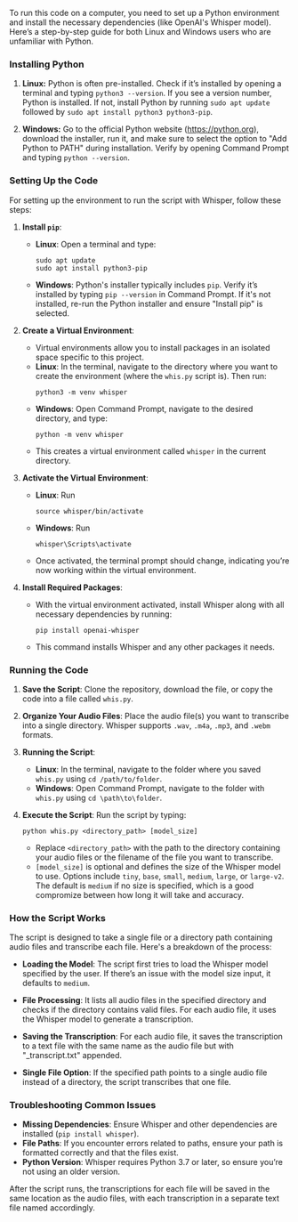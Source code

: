 To run this code on a computer, you need to set up a Python environment and install the necessary dependencies (like OpenAI's Whisper model). Here’s a step-by-step guide for both Linux and Windows users who are unfamiliar with Python.

### Installing Python

1. **Linux:** Python is often pre-installed. Check if it’s installed by opening a terminal and typing `python3 --version`. If you see a version number, Python is installed. If not, install Python by running `sudo apt update` followed by `sudo apt install python3 python3-pip`.
   
2. **Windows:** Go to the official Python website (https://python.org), download the installer, run it, and make sure to select the option to "Add Python to PATH" during installation. Verify by opening Command Prompt and typing `python --version`.

### Setting Up the Code

For setting up the environment to run the script with Whisper, follow these steps:

1. **Install `pip`**:
   - **Linux**: Open a terminal and type:
     ```
     sudo apt update
     sudo apt install python3-pip
     ```
   - **Windows**: Python's installer typically includes `pip`. Verify it’s installed by typing `pip --version` in Command Prompt. If it's not installed, re-run the Python installer and ensure "Install pip" is selected.

2. **Create a Virtual Environment**:
   - Virtual environments allow you to install packages in an isolated space specific to this project.
   - **Linux**: In the terminal, navigate to the directory where you want to create the environment (where the `whis.py` script is). Then run:
     ```
     python3 -m venv whisper
     ```
   - **Windows**: Open Command Prompt, navigate to the desired directory, and type:
     ```
     python -m venv whisper
     ```
   - This creates a virtual environment called `whisper` in the current directory.

3. **Activate the Virtual Environment**:
   - **Linux**: Run
     ```
     source whisper/bin/activate
     ```
   - **Windows**: Run
     ```
     whisper\Scripts\activate
     ```
   - Once activated, the terminal prompt should change, indicating you’re now working within the virtual environment.

4. **Install Required Packages**:
   - With the virtual environment activated, install Whisper along with all necessary dependencies by running:
     ```
     pip install openai-whisper
     ```
   - This command installs Whisper and any other packages it needs.

### Running the Code

1. **Save the Script**: Clone the repository, download the file, or copy the code into a file called `whis.py`.

2. **Organize Your Audio Files**: Place the audio file(s) you want to transcribe into a single directory. Whisper supports `.wav`, `.m4a`, `.mp3`, and `.webm` formats.

3. **Running the Script**:
   - **Linux**: In the terminal, navigate to the folder where you saved `whis.py` using `cd /path/to/folder`.
   - **Windows**: Open Command Prompt, navigate to the folder with `whis.py` using `cd \path\to\folder`.

4. **Execute the Script**: Run the script by typing:
   ```
   python whis.py <directory_path> [model_size]
   ```
   - Replace `<directory_path>` with the path to the directory containing your audio files or the filename of the file you want to transcribe.
   - `[model_size]` is optional and defines the size of the Whisper model to use. Options include `tiny`, `base`, `small`, `medium`, `large`, or `large-v2`. The default is `medium` if no size is specified, which is a good compromize between how long it will take and accuracy.

### How the Script Works

The script is designed to take a single file or a directory path containing audio files and transcribe each file. Here's a breakdown of the process:

- **Loading the Model**: The script first tries to load the Whisper model specified by the user. If there’s an issue with the model size input, it defaults to `medium`.
  
- **File Processing**: It lists all audio files in the specified directory and checks if the directory contains valid files. For each audio file, it uses the Whisper model to generate a transcription.

- **Saving the Transcription**: For each audio file, it saves the transcription to a text file with the same name as the audio file but with "_transcript.txt" appended.

- **Single File Option**: If the specified path points to a single audio file instead of a directory, the script transcribes that one file.

### Troubleshooting Common Issues

- **Missing Dependencies**: Ensure Whisper and other dependencies are installed (`pip install whisper`).
- **File Paths**: If you encounter errors related to paths, ensure your path is formatted correctly and that the files exist.
- **Python Version**: Whisper requires Python 3.7 or later, so ensure you’re not using an older version.

After the script runs, the transcriptions for each file will be saved in the same location as the audio files, with each transcription in a separate text file named accordingly.
